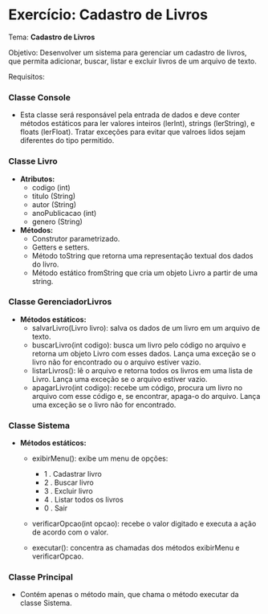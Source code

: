 # Exercício: Cadastro de Livros

Tema: **Cadastro de Livros**

Objetivo: Desenvolver um sistema para gerenciar um cadastro de livros, que permita adicionar, buscar, listar e excluir livros de um arquivo de texto.

Requisitos:

### Classe Console

 - Esta classe será responsável pela entrada de dados e deve conter métodos estáticos para ler valores inteiros (lerInt), strings (lerString), e floats (lerFloat). Tratar exceções para evitar que valroes lidos sejam diferentes do tipo permitido.

### Classe Livro

- **Atributos:**
   - codigo (int)
   - titulo (String)
   - autor (String)
   - anoPublicacao (int)
   - genero (String)
- **Métodos:**
   - Construtor parametrizado.
   - Getters e setters.
   - Método toString que retorna uma representação textual dos dados do livro.
   - Método estático fromString que cria um objeto Livro a partir de uma string.

### Classe GerenciadorLivros

- **Métodos estáticos:**
   - salvarLivro(Livro livro): salva os dados de um livro em um arquivo de texto.
   - buscarLivro(int codigo): busca um livro pelo código no arquivo e retorna um objeto Livro com esses dados. Lança uma exceção se o livro não for encontrado ou o arquivo estiver vazio.
   - listarLivros(): lê o arquivo e retorna todos os livros em uma lista de Livro. Lança uma exceção se o arquivo estiver vazio.
   - apagarLivro(int codigo): recebe um código, procura um livro no arquivo com esse código e, se encontrar, apaga-o do arquivo. Lança uma exceção se o livro não for encontrado.

### Classe Sistema

- **Métodos estáticos:**
   - exibirMenu(): exibe um menu de opções:

      - 1 . Cadastrar livro
      - 2 . Buscar livro
      - 3 . Excluir livro
      - 4 . Listar todos os livros
      - 0 . Sair

   - verificarOpcao(int opcao): recebe o valor digitado e executa a ação de acordo com o valor.
   - executar(): concentra as chamadas dos métodos exibirMenu e verificarOpcao.

### Classe Principal

- Contém apenas o método main, que chama o método executar da classe Sistema.
